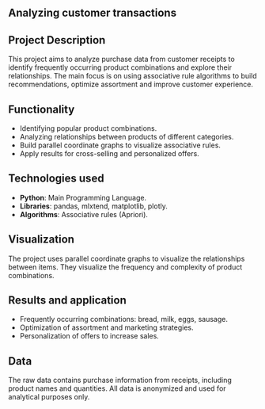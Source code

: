 ## Analyzing customer transactions

## Project Description

This project aims to analyze purchase data from customer receipts to identify frequently occurring product combinations and explore their relationships. The main focus is on using associative rule algorithms to build recommendations, optimize assortment and improve customer experience.

## Functionality

- Identifying popular product combinations.
- Analyzing relationships between products of different categories.
- Build parallel coordinate graphs to visualize associative rules.
- Apply results for cross-selling and personalized offers.

## Technologies used

- **Python**: Main Programming Language.
- **Libraries**: pandas, mlxtend, matplotlib, plotly.
- **Algorithms**: Associative rules (Apriori).

## Visualization

The project uses parallel coordinate graphs to visualize the relationships between items. They visualize the frequency and complexity of product combinations.

## Results and application

- Frequently occurring combinations: bread, milk, eggs, sausage.
- Optimization of assortment and marketing strategies.
- Personalization of offers to increase sales.

## Data

The raw data contains purchase information from receipts, including product names and quantities. All data is anonymized and used for analytical purposes only.
